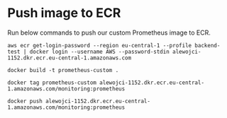 # Push image to ECR
Run below commands to push our custom Prometheus image to ECR.
```
aws ecr get-login-password --region eu-central-1 --profile backend-test | docker login --username AWS --password-stdin alewojci-1152.dkr.ecr.eu-central-1.amazonaws.com
```

```
docker build -t prometheus-custom .
```

```
docker tag prometheus-custom alewojci-1152.dkr.ecr.eu-central-1.amazonaws.com/monitoring:prometheus
```

```
docker push alewojci-1152.dkr.ecr.eu-central-1.amazonaws.com/monitoring:prometheus
```